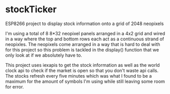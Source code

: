 # stockTicker
ESP8266 project to display stock information onto a grid of 2048 neopixels

I'm using a total of 8 8*32 neopixel panels arranged in a 4x2 grid and wired in a way where the top and bottom rows each act as a continuous strand of neopixles. The neopixels come arranged in a way that is hard to deal with for this project so this problem is tackled in the display() function that we only look at if we absolutely have to.

This project uses iexapis to get the stock information as well as the world clock api to check if the market is open so that you don't waste api calls. The stocks refresh every five minutes which was what I found to be a maximum for the amount of symbols I'm using while still leaving some room for error. 
